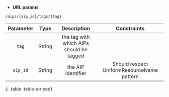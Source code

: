 * **URL params**

`/aips/{aip_id}/tags/{tag}`  

Parameter | Type | Description | Constraints  
:-------: | :--: | :---------: | :---------:  
`tag` | String | the tag with which AIPs should be tagged |   
`aip_id` | String | the AIP identifier | Should respect UniformResourceName pattern  
{: .table .table-striped}

